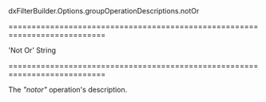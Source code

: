 <!--id-->dxFilterBuilder.Options.groupOperationDescriptions.notOr<!--/id-->
===========================================================================
<!--default-->'Not Or'<!--/default-->
<!--type-->String<!--/type-->
===========================================================================

<!--shortDescription-->
The *"notor"* operation's description.
<!--/shortDescription-->

<!--fullDescription-->

<!--/fullDescription-->
